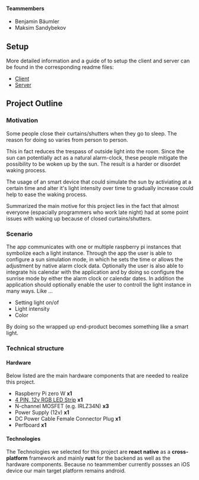 

#### Teammembers
- Benjamin Bäumler
- Maksim Sandybekov


## Setup

More detailed information and a guide of to setup the client and server can be found
in the corresponding readme files:

- [Client](./client/README.md)
- [Server](./server/README.md)

## Project Outline

### Motivation
Some people close their curtains/shutters when they go to sleep. The reason for doing so varies from person to person.

This in fact reduces the trespass of outside light into the room. Since the sun can potentially act as a natural
alarm-clock, these people mitigate the possibility to be woken up by the sun. The result is a harder or disordet waking process. 

The usage of an smart device that could simulate the sun by activiating at a certain time and alter it's light intensity over time to gradually increase could help to ease the waking process. 

Summarized the main motive for this project lies in the fact that almost everyone (espacially programmers who work late night) had at some point issues with waking up because of closed curtains/shutters.


### Scenario

The app communicates with one or multiple raspberry pi instances that symbolize each a light instance. Through the
app the user is able to configure a sun simulation mode, in which he sets the time or allows the adjustment by 
native alarm clock data. Optionally the user is also able to integrate his calendar with the application and by
doing so configure the sunrise mode by either the alarm clock or calendar dates. 
In addition the application should optionally enable the user to controll the light instance in many ways. Like ...

- Setting light on/of
- Light intensity
- Color

By doing so the wrapped up end-product becomes something like a smart light.


### Technical structure

#### Hardware
Below listed are the main hardware components that are needed to realize this project.

- Raspberry Pi zero W **x1**
- [4 PIN, 12v RGB LED Strip](https://www.leds24.com/RGB-LED-Strips-12V) **x1**
- N-channel MOSFET (e.g. IRLZ34N) **x3**
- Power Supply (12v) **x1**
- DC Power Cable Female Connector Plug **x1**
- Perfboard **x1**



#### Technologies
The Technologies we selected for this project are **react native** as a **cross-platform** framework and mainly **rust** for the backend as well as the hardware components. Because no teammember currently possses an iOS device our main target platform remains android. 
